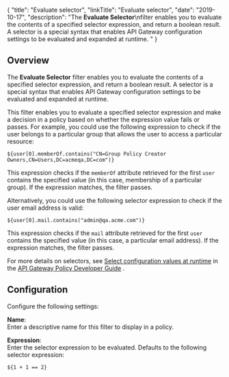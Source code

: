 {
"title": "Evaluate selector",
"linkTitle": "Evaluate selector",
"date": "2019-10-17",
"description": "The **Evaluate Selector**\\nfilter enables you to evaluate the contents of a specified selector expression, and return a boolean result. A selector is a special syntax that enables API Gateway configuration settings to be evaluated and expanded at runtime. "
}
﻿
<div id="p_utility_evaluate_expression_overview">

Overview
--------

The **Evaluate Selector**
filter enables you to evaluate the contents of a specified selector expression, and return a boolean result. A selector is a special syntax that enables API Gateway configuration settings to be evaluated and expanded at runtime.

This filter enables you to evaluate a specified selector expression and make a decision in a policy based on whether the expression value fails or passes. For example, you could use the following expression to check if the user belongs to a particular group that allows the user to access a particular resource:

``` {space="preserve"}
${user[0].memberOf.contains("CN=Group Policy Creator Owners,CN=Users,DC=acmeqa,DC=com")}
```

This expression checks if the `memberOf`
attribute retrieved for the first `user`
contains the specified value (in this case, membership of a particular group). If the expression matches, the filter passes.

Alternatively, you could use the following selector expression to check if the user email address is valid:

``` {space="preserve"}
${user[0].mail.contains("admin@qa.acme.com")}
```

This expression checks if the `mail`
attribute retrieved for the first `user`
contains the specified value (in this case, a particular email address). If the expression matches, the filter passes.

For more details on selectors, see
[Select configuration values at runtime](/csh?context=630&product=prod-api-gateway-77)
in the
[API Gateway Policy Developer Guide](/bundle/APIGateway_77_PolicyDevGuide_allOS_en_HTML5/)
.

</div>

<div id="p_utility_evaluate_expression_conf">

Configuration
-------------

Configure the following settings:

**Name**:\
Enter a descriptive name for this filter to display in a policy.

**Expression**:\
Enter the selector expression to be evaluated. Defaults to the following selector expression:

    ${1 + 1 == 2}

</div>

